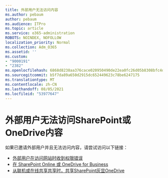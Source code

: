 ```yaml
---
title: 外部用户无法访问内容
ms.author: pebaum
author: pebaum
ms.audience: ITPro
ms.topic: article
ms.service: o365-administration
ROBOTS: NOINDEX, NOFOLLOW
localization_priority: Normal
ms.collection: Adm_O365
ms.assetid: ''
ms.custom:
- "9000191"
- "2382"
ms.openlocfilehash: 6868d8238aa376cace020950490de22ea0fc26d05b8308bfc4d9e5f1fc992bf2
ms.sourcegitcommit: b5f7da89a650d2915dc652449623c78be6247175
ms.translationtype: MT
ms.contentlocale: zh-CN
ms.lasthandoff: 08/05/2021
ms.locfileid: "53977647"
---
```

# <a name="external-user-cannot-access-sharepoint-or-onedrive-content"></a>外部用户无法访问SharePoint或OneDrive内容

如果已邀请外部用户并且无法访问内容，请尝试访问以下链接：

- [外部用户在访问网站时收到权限错误](https://docs.microsoft.com/sharepoint/support/administration/access-denied-or-need-permission-error-sharepoint-online-or-onedrive-for-business)
- [在 SharePoint Online 或 OneDrive for Business](https://docs.microsoft.com/sharepoint/support/administration/organization-policies-do-not-allow-you-to-share-with-users-error)
- [从联机或在线共享共享时，共享SharePoint灰显OneDrive](https://docs.microsoft.com/sharepoint/support/administration/sharing-options-grayed-out-when-sharing-from-sharepoint-online-or-onedrive)
